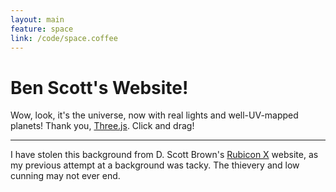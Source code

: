 ```yaml
---
layout: main
feature: space
link: /code/space.coffee
---
```


Ben Scott's Website!
====================

Wow, look, it's the universe, now with real lights and well-UV-mapped planets!
Thank you, [Three.js][]. Click and drag!

---

I have stolen this background from D. Scott Brown's [Rubicon X](http://www.marathonrubicon.com) website,
as my previous attempt at a background was tacky.
The thievery and low cunning may not ever end.

<!--
I Play Music!

<iframe width="100%" height="128" scrolling="no" frameborder="no" src="https://w.soundcloud.com/player/?url=https%3A//api.soundcloud.com/tracks/208285401&amp;auto_play=false&amp;hide_related=false&amp;show_comments=true&amp;show_user=true&amp;show_reposts=false&amp;visual=true"></iframe>
-->

[Three.js]: <http://threejs.org>


